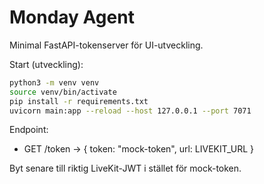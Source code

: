 # Monday Agent

Minimal FastAPI-tokenserver för UI-utveckling.

Start (utveckling):

```bash
python3 -m venv venv
source venv/bin/activate
pip install -r requirements.txt
uvicorn main:app --reload --host 127.0.0.1 --port 7071
```

Endpoint:
- GET /token → { token: "mock-token", url: LIVEKIT_URL }

Byt senare till riktig LiveKit-JWT i stället för mock-token.
